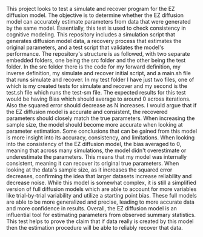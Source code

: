 
This project looks to test a simulate and recover program for the EZ diffusion model. The objective is to determine whether the EZ diffusion model can accurately estimate parameters from data that were generated by the same model. Essentially, this test is used to check consistency in cognitive modeling.
This repository includes a simulation script that generates diffusion model data, a recovery process that estimates the original parameters, and a test script that validates the model's performance. The repository's structure is as followed, with two separate embedded folders, one being the src folder and the other being the test folder. In the src folder there is the code for my forward definition, my inverse definition, my simulate and recover initial script, and a main.sh file that runs simulate and recover. In my test folder I have just two files, one of which is my created tests for simulate and recover and my second is the test.sh file which runs the test-sm file.
The expected results for this test would be having Bias which should average to around 0 across iterations. Also the squared error should decrease as N increases. I would argue that if the EZ diffusion model is accurate and consistent, the recovered parameters should closely match the true parameters. When increasing the sample size, the model should become more accurate when looking at parameter estimation.
Some conclusions that can be gained from this model is more insight into its accuracy, consistency, and limitations. When looking into the consistency of the EZ diffusion model, the bias averaged to 0, meaning that across many simulations, the model didn't overestimate or underestimate the parameters. This means that my model was internally consistent, meaning it can recover its original true parameters. When looking at the data's sample size, as it increases the squared error decreases, confirming the idea that larger datasets increase reliability and decrease noise. While this model is somewhat complex, it is still a simplified version of full diffusion models which are able to account for more variables like trial-by-trial variability and utilize a starting point bias. These full models are able to be more generalized and precise, leading to more accurate data and more confidence in results.
Overall, the EZ diffusion model is an influential tool for estimating parameters from observed summary statistics. This test helps to prove the claim that if data really is created by this model then the estimation procedure will be able to reliably recover that data.
